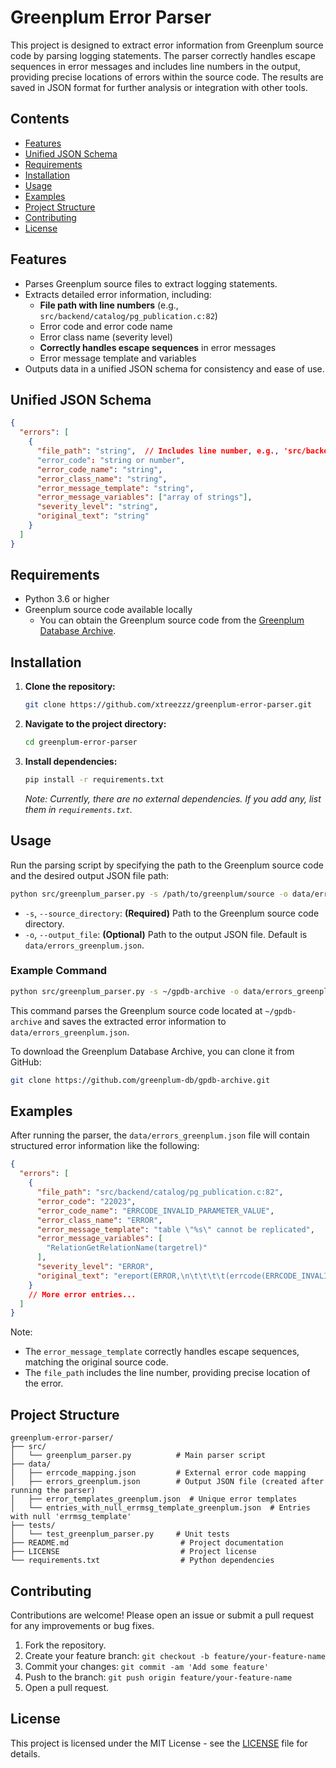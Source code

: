 # Greenplum Error Parser

This project is designed to extract error information from Greenplum source code by parsing logging statements. The parser correctly handles escape sequences in error messages and includes line numbers in the output, providing precise locations of errors within the source code. The results are saved in JSON format for further analysis or integration with other tools.

## Contents

- [Features](#features)
- [Unified JSON Schema](#unified-json-schema)
- [Requirements](#requirements)
- [Installation](#installation)
- [Usage](#usage)
- [Examples](#examples)
- [Project Structure](#project-structure)
- [Contributing](#contributing)
- [License](#license)

## Features

- Parses Greenplum source files to extract logging statements.
- Extracts detailed error information, including:
  - **File path with line numbers** (e.g., `src/backend/catalog/pg_publication.c:82`)
  - Error code and error code name
  - Error class name (severity level)
  - **Correctly handles escape sequences** in error messages
  - Error message template and variables
- Outputs data in a unified JSON schema for consistency and ease of use.

## Unified JSON Schema

```json
{
  "errors": [
    {
      "file_path": "string",  // Includes line number, e.g., 'src/backend/catalog/pg_publication.c:82'
      "error_code": "string or number",
      "error_code_name": "string",
      "error_class_name": "string",
      "error_message_template": "string",
      "error_message_variables": ["array of strings"],
      "severity_level": "string",
      "original_text": "string"
    }
  ]
}
```

## Requirements

- Python 3.6 or higher
- Greenplum source code available locally
  - You can obtain the Greenplum source code from the [Greenplum Database Archive](https://github.com/greenplum-db/gpdb-archive).

## Installation

1. **Clone the repository:**

   ```bash
   git clone https://github.com/xtreezzz/greenplum-error-parser.git
   ```

2. **Navigate to the project directory:**

   ```bash
   cd greenplum-error-parser
   ```

3. **Install dependencies:**

   ```bash
   pip install -r requirements.txt
   ```

   *Note: Currently, there are no external dependencies. If you add any, list them in `requirements.txt`.*

## Usage

Run the parsing script by specifying the path to the Greenplum source code and the desired output JSON file path:

```bash
python src/greenplum_parser.py -s /path/to/greenplum/source -o data/errors_greenplum.json
```

- `-s`, `--source_directory`: **(Required)** Path to the Greenplum source code directory.
- `-o`, `--output_file`: **(Optional)** Path to the output JSON file. Default is `data/errors_greenplum.json`.

### **Example Command**

```bash
python src/greenplum_parser.py -s ~/gpdb-archive -o data/errors_greenplum.json
```

This command parses the Greenplum source code located at `~/gpdb-archive` and saves the extracted error information to `data/errors_greenplum.json`.

To download the Greenplum Database Archive, you can clone it from GitHub:

```bash
git clone https://github.com/greenplum-db/gpdb-archive.git
```

## Examples

After running the parser, the `data/errors_greenplum.json` file will contain structured error information like the following:

```json
{
  "errors": [
    {
      "file_path": "src/backend/catalog/pg_publication.c:82",
      "error_code": "22023",
      "error_code_name": "ERRCODE_INVALID_PARAMETER_VALUE",
      "error_class_name": "ERROR",
      "error_message_template": "table \"%s\" cannot be replicated",
      "error_message_variables": [
        "RelationGetRelationName(targetrel)"
      ],
      "severity_level": "ERROR",
      "original_text": "ereport(ERROR,\n\t\t\t\t(errcode(ERRCODE_INVALID_PARAMETER_VALUE),\n\t\t\t\t errmsg(\"table \\\"%s\\\" cannot be replicated\",\n\t\t\t\t\t\tRelationGetRelationName(targetrel)),\n\t\t\t\t errdetail(\"Temporary and unlogged relations cannot be replicated.\")))"
    }
    // More error entries...
  ]
}
```

Note:
- The `error_message_template` correctly handles escape sequences, matching the original source code.
- The `file_path` includes the line number, providing precise location of the error.

## Project Structure

```
greenplum-error-parser/
├── src/
│   └── greenplum_parser.py          # Main parser script
├── data/
│   ├── errcode_mapping.json         # External error code mapping
│   ├── errors_greenplum.json        # Output JSON file (created after running the parser)
│   ├── error_templates_greenplum.json  # Unique error templates
│   └── entries_with_null_errmsg_template_greenplum.json  # Entries with null 'errmsg_template'
├── tests/
│   └── test_greenplum_parser.py     # Unit tests
├── README.md                         # Project documentation
├── LICENSE                           # Project license
└── requirements.txt                  # Python dependencies
```

## Contributing

Contributions are welcome! Please open an issue or submit a pull request for any improvements or bug fixes.

1. Fork the repository.
2. Create your feature branch: `git checkout -b feature/your-feature-name`
3. Commit your changes: `git commit -am 'Add some feature'`
4. Push to the branch: `git push origin feature/your-feature-name`
5. Open a pull request.

## License

This project is licensed under the MIT License - see the [LICENSE](LICENSE) file for details.